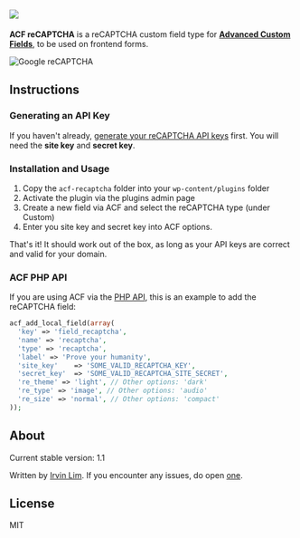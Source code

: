 # <a href="https://wordpress.org/plugins/advanced-custom-fields-recaptcha-field/"><img src="https://raw.githubusercontent.com/irvinlim/acf-recaptcha/master/assets/banner-1544x500.png"></a>

**ACF reCAPTCHA** is a reCAPTCHA custom field type for **[Advanced Custom Fields](http://www.advancedcustomfields.com/)**, to be used on frontend forms.

![Google reCAPTCHA](https://www.google.com/recaptcha/intro/images/hero-recaptcha-demo.gif)

## Instructions

### Generating an API Key

If you haven't already, [generate your reCAPTCHA API keys](https://www.google.com/recaptcha/admin) first. You will need the **site key** and **secret key**.

### Installation and Usage

1. Copy the `acf-recaptcha` folder into your `wp-content/plugins` folder
2. Activate the plugin via the plugins admin page
3. Create a new field via ACF and select the reCAPTCHA type (under Custom)
4. Enter you site key and secret key into ACF options.

That's it! It should work out of the box, as long as your API keys are correct and valid for your domain.

### ACF PHP API

If you are using ACF via the [PHP API](https://www.advancedcustomfields.com/resources/register-fields-via-php/), this is an example to add the reCAPTCHA field:

```php
acf_add_local_field(array(
  'key' => 'field_recaptcha',
  'name' => 'recaptcha',
  'type' => 'recaptcha',
  'label' => 'Prove your humanity',
  'site_key'	=> 'SOME_VALID_RECAPTCHA_KEY',
  'secret_key'	=> 'SOME_VALID_RECAPTCHA_SITE_SECRET',
  're_theme' => 'light', // Other options: 'dark'
  're_type'	=> 'image', // Other options: 'audio'
  're_size'	=> 'normal', // Other options: 'compact'
));
```

## About

Current stable version: 1.1

Written by [Irvin Lim](https://irvinlim.com). If you encounter any issues, do open [one](https://github.com/irvinlim/acf-recaptcha/issues/new).

## License

MIT
